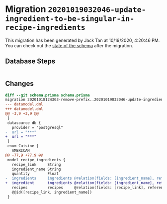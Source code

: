 # Migration `20201019032046-update-ingredient-to-be-singular-in-recipe-ingredients`

This migration has been generated by Jack Tan at 10/19/2020, 4:20:46 PM.
You can check out the [state of the schema](./schema.prisma) after the migration.

## Database Steps

```sql

```

## Changes

```diff
diff --git schema.prisma schema.prisma
migration 20201018124303-remove-prefix..20201019032046-update-ingredient-to-be-singular-in-recipe-ingredients
--- datamodel.dml
+++ datamodel.dml
@@ -3,9 +3,9 @@
 }
 datasource db {
   provider = "postgresql"
-  url = "***"
+  url = "***"
 }
 enum Cuisine {
   AMERICAN
@@ -77,9 +77,9 @@
 model recipe_ingredients {
   recipe_link     String
   ingredient_name String
   quantity        Float
-  ingredients     ingredients @relation(fields: [ingredient_name], references: [name])
+  ingredient      ingredients @relation(fields: [ingredient_name], references: [name])
   recipes         recipes     @relation(fields: [recipe_link], references: [link])
   @@id([recipe_link, ingredient_name])
 }
```


